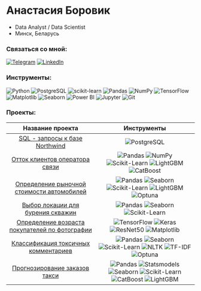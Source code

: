 # Анастасия Боровик
* Data Analyst / Data Scientist 
* Минск, Беларусь

### Связаться со мной:

[![Telegram](https://img.shields.io/badge/-Telegram-2CA5E0?style=for-the-badge&logo=telegram&logoColor=white)](https://t.me/anastasia_borovik)  [![LinkedIn](https://img.shields.io/badge/-LinkedIn-0077B5?style=for-the-badge&logo=linkedin&logoColor=white)](https://linkedin.com/in/anastasia-borovik) 

### Инструменты:
![Python](https://img.shields.io/badge/-Python-3776AB?style=for-the-badge&logo=python&logoColor=white) ![PostgreSQL](https://img.shields.io/badge/-PostgreSQL-336791?style=for-the-badge&logo=postgresql&logoColor=white) ![scikit-learn](https://img.shields.io/badge/-scikit--learn-F7931E?style=for-the-badge&logo=scikit-learn&logoColor=white) ![Pandas](https://img.shields.io/badge/-Pandas-150458?style=for-the-badge&logo=pandas&logoColor=white) ![NumPy](https://img.shields.io/badge/-NumPy-013243?style=for-the-badge&logo=numpy&logoColor=white)
![TensorFlow](https://img.shields.io/badge/-TensorFlow-FF6F00?style=for-the-badge&logo=tensorflow&logoColor=white) ![Matplotlib](https://img.shields.io/badge/-Matplotlib-ffffff?style=for-the-badge&logo=matplotlib&logoColor=black) ![Seaborn](https://img.shields.io/badge/-Seaborn-2C5BB4?style=for-the-badge&logo=seaborn&logoColor=white) ![Power BI](https://img.shields.io/badge/-Power%20BI-F2C811?style=for-the-badge&logo=powerbi&logoColor=black) ![Jupyter](https://img.shields.io/badge/-Jupyter-F37626?style=for-the-badge&logo=jupyter&logoColor=white) ![Git](https://img.shields.io/badge/-Git-F05032?style=for-the-badge&logo=git&logoColor=white) 

###  Проекты:
| Название проекта | Инструменты |
| :--------: | :-------: |
| [SQL - запросы к базе Northwind](https://github.com/anastasiaborovik/SQL/tree/main/Northwind) | ![PostgreSQL](https://img.shields.io/badge/-PostgreSQL-4B4B4B?style=flat-square&logo=postgresql&logoColor=white)|
| [Отток клиентов оператора связи](https://github.com/anastasiaborovik/Yandex_Practicum_projects/tree/main/Predicting_churn_telecom) | ![Pandas](https://img.shields.io/badge/-Pandas-4B4B4B?style=flat-square&logo=pandas&logoColor=white) ![NumPy](https://img.shields.io/badge/-NumPy-4B4B4B?style=flat-square&logo=numpy&logoColor=white) ![Scikit-Learn](https://img.shields.io/badge/-Scikit_Learn-4B4B4B?style=flat-square&logo=scikit-learn&logoColor=white) ![LightGBM](https://img.shields.io/badge/-LightGBM-4B4B4B?style=flat-square&logo=lightgbm&logoColor=white) ![CatBoost](https://img.shields.io/badge/-CatBoost-4B4B4B?style=flat-square)   |
| [Определение рыночной стоимости автомобилей](https://github.com/anastasiaborovik/Yandex_Practicum_projects/tree/main/Car_price_prediction) | ![Pandas](https://img.shields.io/badge/-Pandas-4B4B4B?style=flat-square&logo=pandas&logoColor=white) ![Seaborn](https://img.shields.io/badge/-Seaborn-4B4B4B?style=flat-square) ![Scikit-Learn](https://img.shields.io/badge/-Scikit_Learn-4B4B4B?style=flat-square&logo=scikit-learn&logoColor=white) ![LightGBM](https://img.shields.io/badge/-LightGBM-4B4B4B?style=flat-square&logo=lightgbm&logoColor=white) ![Optuna](https://img.shields.io/badge/-Optuna-4B4B4B?style=flat-square)  |
| [Выбор локации для бурения скважин](https://github.com/anastasiaborovik/Yandex_Practicum_projects/tree/main/Location_for_well) | ![Pandas](https://img.shields.io/badge/-Pandas-4B4B4B?style=flat-square&logo=pandas&logoColor=white) ![Seaborn](https://img.shields.io/badge/-Seaborn-4B4B4B?style=flat-square) ![Scikit-Learn](https://img.shields.io/badge/-Scikit_Learn-4B4B4B?style=flat-square&logo=scikit-learn&logoColor=white)  |
| [Определение возраста покупателей по фотографии](https://github.com/anastasiaborovik/Yandex_Practicum_projects/tree/main/CV_Determining_buyer_age) | ![TensorFlow](https://img.shields.io/badge/-TensorFlow-4B4B4B?style=flat-square&logo=tensorflow&logoColor=white) ![Keras](https://img.shields.io/badge/-Keras-4B4B4B?style=flat-square&logo=keras&logoColor=white) ![ResNet50](https://img.shields.io/badge/-ResNet50-4B4B4B?style=flat-square) ![Matplotlib](https://img.shields.io/badge/-Matplotlib-4B4B4B?style=flat-square) |
| [Классификация токсичных комментариев](https://github.com/anastasiaborovik/Yandex_Practicum_projects/tree/main/NLP_Comment_classification) | ![Pandas](https://img.shields.io/badge/-Pandas-4B4B4B?style=flat-square&logo=pandas&logoColor=white) ![Seaborn](https://img.shields.io/badge/-Seaborn-4B4B4B?style=flat-square) ![Scikit-Learn](https://img.shields.io/badge/-Scikit_Learn-4B4B4B?style=flat-square&logo=scikit-learn&logoColor=white) ![NLTK](https://img.shields.io/badge/-NLTK-4B4B4B?style=flat-square) ![TF-IDF](https://img.shields.io/badge/-TF_IDF-4B4B4B?style=flat-square) ![Optuna](https://img.shields.io/badge/-Optuna-4B4B4B?style=flat-square) |
| [Прогнозирование заказов такси](https://github.com/anastasiaborovik/Yandex_Practicum_projects/tree/main/Time_series_Taxi_prediction) | ![Pandas](https://img.shields.io/badge/-Pandas-4B4B4B?style=flat-square&logo=pandas&logoColor=white) ![Statsmodels](https://img.shields.io/badge/-Statsmodels-4B4B4B?style=flat-square) ![Seaborn](https://img.shields.io/badge/-Seaborn-4B4B4B?style=flat-square) ![Scikit-Learn](https://img.shields.io/badge/-Scikit_Learn-4B4B4B?style=flat-square&logo=scikit-learn&logoColor=white) ![CatBoost](https://img.shields.io/badge/-CatBoost-4B4B4B?style=flat-square) ![LightGBM](https://img.shields.io/badge/-LightGBM-4B4B4B?style=flat-square&logo=lightgbm&logoColor=white)|
